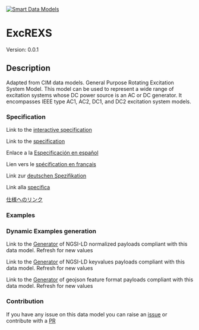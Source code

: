 [![Smart Data Models](https://smartdatamodels.org/wp-content/uploads/2022/01/SmartDataModels_logo.png "Logo")](https://smartdatamodels.org)
# ExcREXS
Version: 0.0.1

## Description 

Adapted from CIM data models. General Purpose Rotating Excitation System Model.  This model can be used to represent a wide range of excitation systems whose DC power source is an AC or DC generator. It encompasses IEEE type AC1, AC2, DC1, and DC2 excitation system models.
### Specification

Link to the [interactive specification](https://swagger.lab.fiware.org/?url=https://smart-data-models.github.io/dataModel.EnergyCIM/ExcREXS/swagger.yaml)

Link to the [specification](https://github.com/smart-data-models/dataModel.EnergyCIM/blob/master/ExcREXS/doc/spec.md)

Enlace a la [Especificación en español](https://github.com/smart-data-models/dataModel.EnergyCIM/blob/master/ExcREXS/doc/spec_ES.md)

Lien vers le [spécification en français](https://github.com/smart-data-models/dataModel.EnergyCIM/blob/master/ExcREXS/doc/spec_FR.md)

Link zur [deutschen Spezifikation](https://github.com/smart-data-models/dataModel.EnergyCIM/blob/master/ExcREXS/doc/spec_DE.md)

Link alla [specifica](https://github.com/smart-data-models/dataModel.EnergyCIM/blob/master/ExcREXS/doc/spec_IT.md)

[仕様へのリンク](https://github.com/smart-data-models/dataModel.EnergyCIM/blob/master/ExcREXS/doc/spec_JA.md)
### Examples
### Dynamic Examples generation

Link to the [Generator](https://smartdatamodels.org/extra/ngsi-ld_generator.php?schemaUrl=https://raw.githubusercontent.com/smart-data-models/dataModel.EnergyCIM/master/ExcREXS/schema.json&email=info@smartdatamodels.org) of NGSI-LD normalized payloads compliant with this data model. Refresh for new values

Link to the [Generator](https://smartdatamodels.org/extra/ngsi-ld_generator_keyvalues.php?schemaUrl=https://raw.githubusercontent.com/smart-data-models/dataModel.EnergyCIM/master/ExcREXS/schema.json&email=info@smartdatamodels.org) of NGSI-LD keyvalues payloads compliant with this data model. Refresh for new values

Link to the [Generator](https://smartdatamodels.org/extra/geojson_features_generator.php?schemaUrl=https://raw.githubusercontent.com/smart-data-models/dataModel.EnergyCIM/master/ExcREXS/schema.json&email=info@smartdatamodels.org) of geojson feature format payloads compliant with this data model. Refresh for new values
### Contribution

 If you have any issue on this data model you can raise an [issue](https://github.com/smart-data-models/dataModel.EnergyCIM/issues)  or contribute with a [PR](https://github.com/smart-data-models/dataModel.EnergyCIM/pulls)